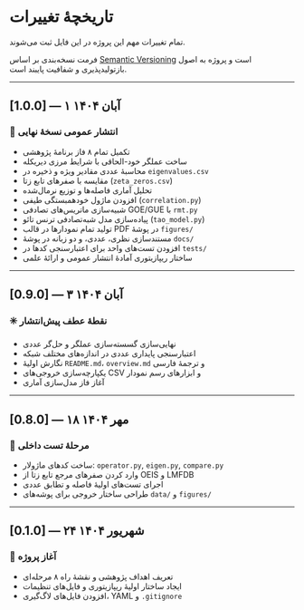 # تاریخچهٔ تغییرات

تمام تغییرات مهم این پروژه در این فایل ثبت می‌شوند.

فرمت نسخه‌بندی بر اساس [Semantic Versioning](https://semver.org/lang/fa/) است و پروژه به اصول بازتولیدپذیری و شفافیت پایبند است.

---

## [1.0.0] — ۱ آبان ۱۴۰۴  
### 🎉 انتشار عمومی نسخهٔ نهایی

- تکمیل تمام ۸ فاز برنامهٔ پژوهشی
- ساخت عملگر خود-الحاقی با شرایط مرزی دیریکله
- محاسبهٔ عددی مقادیر ویژه و ذخیره در `eigenvalues.csv`
- مقایسه با صفرهای تابع زتا (`zeta_zeros.csv`)
- تحلیل آماری فاصله‌ها و توزیع نرمال‌شده
- افزودن ماژول خودهمبستگی طیفی (`correlation.py`)
- شبیه‌سازی ماتریس‌های تصادفی GOE/GUE با `rmt.py`
- پیاده‌سازی مدل شبه‌تصادفی ترنس تائو (`tao_model.py`)
- تولید تمام نمودارها در قالب PDF در پوشهٔ `figures/`
- مستندسازی نظری، عددی، و دو زبانه در پوشهٔ `docs/`
- افزودن تست‌های واحد برای اعتبارسنجی کدها در `tests/`
- ساختار ریپازیتوری آمادهٔ انتشار عمومی و ارائهٔ علمی

---

## [0.9.0] — ۳ آبان ۱۴۰۴  
### ✳️ نقطهٔ عطف پیش‌انتشار

- نهایی‌سازی گسسته‌سازی عملگر و حل‌گر عددی
- اعتبارسنجی پایداری عددی در اندازه‌های مختلف شبکه
- نگارش اولیهٔ `README.md`، `overview.md` و ترجمهٔ فارسی
- یکپارچه‌سازی خروجی‌های CSV و ابزارهای رسم نمودار
- آغاز فاز مدل‌سازی آماری

---

## [0.8.0] — ۱۸ مهر ۱۴۰۴  
### 🧪 مرحلهٔ تست داخلی

- ساخت کدهای ماژولار: `operator.py`, `eigen.py`, `compare.py`
- وارد کردن صفرهای مرجع تابع زتا از OEIS و LMFDB
- اجرای تست‌های اولیهٔ فاصله و تطابق عددی
- طراحی ساختار خروجی برای پوشه‌های `data/` و `figures/`

---

## [0.1.0] — ۲۴ شهریور ۱۴۰۴  
### 🚧 آغاز پروژه

- تعریف اهداف پژوهشی و نقشهٔ راه ۸ مرحله‌ای
- ایجاد ساختار اولیهٔ ریپازیتوری و فایل‌های تنظیمات
- افزودن فایل‌های لاگ‌گیری، YAML و `.gitignore`
